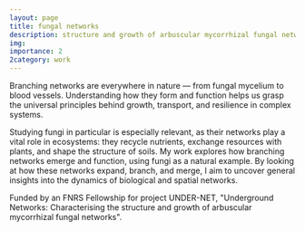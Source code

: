 ```yaml
---
layout: page
title: fungal networks
description: structure and growth of arbuscular mycorrhizal fungal networks
img: 
importance: 2
2category: work
---
```


Branching networks are everywhere in nature — from fungal mycelium to blood vessels. Understanding how they form and function helps us grasp the universal principles behind growth, transport, and resilience in complex systems.

Studying fungi in particular is especially relevant, as their networks play a vital role in ecosystems: they recycle nutrients, exchange resources with plants, and shape the structure of soils. My work explores how branching networks emerge and function, using fungi as a natural example. By looking at how these networks expand, branch, and merge, I aim to uncover general insights into the dynamics of biological and spatial networks.

Funded by an FNRS Fellowship for project UNDER-NET, "Underground Networks: Characterising the structure and growth of arbuscular mycorrhizal fungal networks".